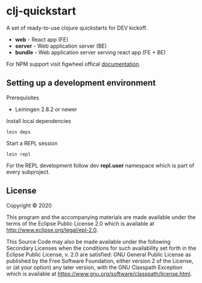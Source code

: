 # clj-quickstart

A set of ready-to-use clojure quickstarts for DEV kickoff.
 
* **web** - React app (FE)
* **server** - Web application server (BE)
* **bundle** - Web application server serving react app (FE + BE)

For NPM support visit figwheel offical [documentation](https://figwheel.org/docs/npm.html).

## Setting up a development environment

Prerequisites
- Leiningen 2.8.2 or newer

Install local dependencies

```
lein deps
```

Start a REPL session

```
lein repl
```

For the REPL development follow dev **repl.user** namespace which is part of every subproject.

## License

Copyright © 2020

This program and the accompanying materials are made available under the
terms of the Eclipse Public License 2.0 which is available at
http://www.eclipse.org/legal/epl-2.0.

This Source Code may also be made available under the following Secondary
Licenses when the conditions for such availability set forth in the Eclipse
Public License, v. 2.0 are satisfied: GNU General Public License as published by
the Free Software Foundation, either version 2 of the License, or (at your
option) any later version, with the GNU Classpath Exception which is available
at https://www.gnu.org/software/classpath/license.html.
